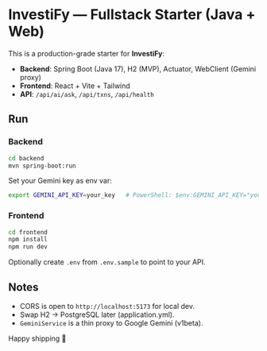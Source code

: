 # InvestiFy — Fullstack Starter (Java + Web)

This is a production-grade starter for **InvestiFy**:
- **Backend**: Spring Boot (Java 17), H2 (MVP), Actuator, WebClient (Gemini proxy)
- **Frontend**: React + Vite + Tailwind
- **API**: `/api/ai/ask`, `/api/txns`, `/api/health`

## Run

### Backend
```bash
cd backend
mvn spring-boot:run
```
Set your Gemini key as env var:
```bash
export GEMINI_API_KEY=your_key   # PowerShell: $env:GEMINI_API_KEY="your_key"
```

### Frontend
```bash
cd frontend
npm install
npm run dev
```
Optionally create `.env` from `.env.sample` to point to your API.

## Notes
- CORS is open to `http://localhost:5173` for local dev.
- Swap H2 -> PostgreSQL later (application.yml).
- `GeminiService` is a thin proxy to Google Gemini (v1beta).

Happy shipping 🚀
